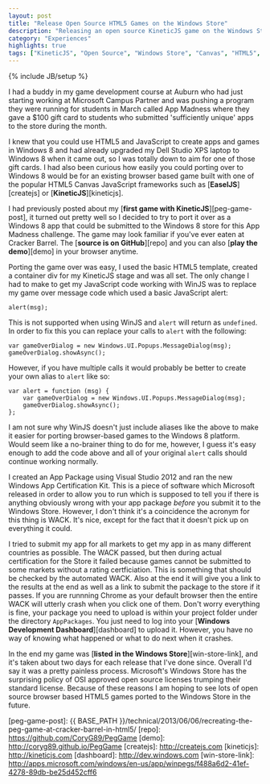 ```yaml
---
layout: post
title: "Release Open Source HTML5 Games on the Windows Store"
description: "Releasing an open source KineticJS game on the Windows Store"
category: "Experiences"
highlights: true
tags: ["KineticJS", "Open Source", "Windows Store", "Canvas", "HTML5", "Game Development"]
---
```

{% include JB/setup %}

I had a buddy in my game development course at Auburn who had just starting
working at Microsoft Campus Partner and was pushing a program they were running
for students in March called App Madness where they gave a $100 gift card to
students who submitted 'sufficiently unique' apps to the store during the
month.

I knew that you could use HTML5 and JavaScript to create apps and games in
Windows 8 and had already upgraded my Dell Studio XPS laptop to Windows 8 when
it came out, so I was totally down to aim for one of those gift cards. I had
also been curious how easily you could porting over to Windows 8 would be for
an existing browser based game built with one of the popular HTML5 Canvas
JavaScript frameworks such as [**EaselJS**][createjs] or
[**KineticJS**][kineticjs].

I had previously posted about my [**first game with KineticJS**][peg-game-post],
it turned out pretty well so I decided to try to port it over as a Windows 8 app
that could be submitted to the Windows 8 store for this App Madness challenge.
The game may look familiar if you've ever eaten at Cracker Barrel. The 
[**source is on GitHub**][repo] and you can also [**play the demo**][demo] in
your browser anytime.

Porting the game over was easy, I used the basic HTML5 template, created a
container div for my KineticJS stage and was all set. The only change I had to
make to get my JavaScript code working with WinJS was to replace my game over
message code which used a basic JavaScript alert:

	alert(msg);

This is not supported when using WinJS and `alert` will return as `undefined`.
In order to fix this you can replace your calls to `alert` with the following:

	var gameOverDialog = new Windows.UI.Popups.MessageDialog(msg);
	gameOverDialog.showAsync();

However, if you have multiple calls it would probably be better to create your
own alias to `alert` like so:

    var alert = function (msg) {
		var gameOverDialog = new Windows.UI.Popups.MessageDialog(msg);
		gameOverDialog.showAsync();
    };

I am not sure why WinJS doesn't just include aliases like the above to make it
easier for porting browser-based games to the Windows 8 platform. Would seem
like a no-brainer thing to do for me, however, I guess it's easy enough to add
the code above and all of your original `alert` calls should continue working
normally.

I created an App Package using Visual Studio 2012 and ran the new
Windows App Certification Kit. This is a piece of software which Microsoft
released in order to allow you to run which is supposed to tell you if there is
anything obviously wrong with your app package _before_ you submit it to the
Windows Store. However, I don't think it's a coincidence the acronym for this
thing is WACK. It's nice, except for the fact that it doesn't pick up on
everything it could. 

I tried to submit my app for all markets to get my app in
as many different countries as possible. The WACK passed, but then during actual
certification for the Store it failed because games cannot be submitted to some
markets without a rating certficiation. This is something that should be checked
by the automated WACK. Also at the end it will give you a link to the results at
the end as well as a link to submit the package to the store if it passes. If
you are runnning Chrome as your default browser then the entire WACK will
utterly crash when you click one of them. Don't worry everything is fine, your
package you need to upload is within your project folder under the directory
`AppPackages`. You just need to log into your 
[**Windows Development Dashboard**][dashboard] to upload it. However, you have
no way of knowing what happened or what to do next when it crashes.

In the end my game was [**listed in the Windows Store**][win-store-link], and 
it's taken about two days for each release that I've done since. Overall I'd say
it was a pretty painless process. Microsoft's Windows Store has the surprising
policy of OSI approved open source licenses trumping their standard license.
Because of these reasons I am hoping to see lots of open source browser based
HTML5 games ported to the Windows Store in the future.

[peg-game-post]: {{ BASE_PATH }}/technical/2013/06/06/recreating-the-peg-game-at-cracker-barrel-in-html5/
[repo]: https://github.com/CoryG89/PegGame
[demo]: http://coryg89.github.io/PegGame
[createjs]: http://createjs.com
[kineticjs]: http://kineticjs.com
[dashboard]: http://dev.windows.com
[win-store-link]: http://apps.microsoft.com/windows/en-us/app/winpegs/f488a6d2-41ef-4278-89db-be25d452cff6
